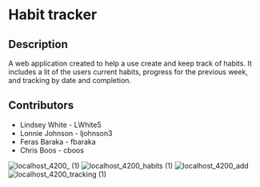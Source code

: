 # Habit tracker
## Description
A web application created to help a use create and keep track of habits. It includes a lit of the users current habits, progress for the previous week, and tracking by date and completion. 

## Contributors
* Lindsey White - LWhite5
* Lonnie Johnson - ljohnson3
* Feras Baraka - fbaraka
* Chris Boos - cboos

![localhost_4200_ (1)](https://user-images.githubusercontent.com/99527756/207089600-0cacfcfc-002f-4e54-8e94-9925c524cf96.png)
![localhost_4200_habits (1)](https://user-images.githubusercontent.com/99527756/207089648-ce79fb10-cacd-44f1-ae35-5d90667a69a3.png)
![localhost_4200_add](https://user-images.githubusercontent.com/99527756/207089685-40e7ffda-bfd2-491f-86ac-088f94c03075.png)
![localhost_4200_tracking (1)](https://user-images.githubusercontent.com/99527756/207089712-11372e00-617d-4a4a-979c-63ae8a6bbc3e.png)
